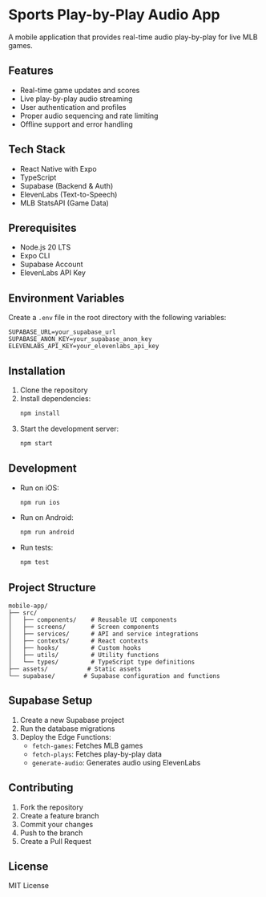 # Sports Play-by-Play Audio App

A mobile application that provides real-time audio play-by-play for live MLB games.

## Features

- Real-time game updates and scores
- Live play-by-play audio streaming
- User authentication and profiles
- Proper audio sequencing and rate limiting
- Offline support and error handling

## Tech Stack

- React Native with Expo
- TypeScript
- Supabase (Backend & Auth)
- ElevenLabs (Text-to-Speech)
- MLB StatsAPI (Game Data)

## Prerequisites

- Node.js 20 LTS
- Expo CLI
- Supabase Account
- ElevenLabs API Key

## Environment Variables

Create a `.env` file in the root directory with the following variables:

```env
SUPABASE_URL=your_supabase_url
SUPABASE_ANON_KEY=your_supabase_anon_key
ELEVENLABS_API_KEY=your_elevenlabs_api_key
```

## Installation

1. Clone the repository
2. Install dependencies:
   ```bash
   npm install
   ```
3. Start the development server:
   ```bash
   npm start
   ```

## Development

- Run on iOS:
  ```bash
  npm run ios
  ```

- Run on Android:
  ```bash
  npm run android
  ```

- Run tests:
  ```bash
  npm test
  ```

## Project Structure

```
mobile-app/
├── src/
│   ├── components/    # Reusable UI components
│   ├── screens/       # Screen components
│   ├── services/      # API and service integrations
│   ├── contexts/      # React contexts
│   ├── hooks/         # Custom hooks
│   ├── utils/         # Utility functions
│   └── types/         # TypeScript type definitions
├── assets/           # Static assets
└── supabase/        # Supabase configuration and functions
```

## Supabase Setup

1. Create a new Supabase project
2. Run the database migrations
3. Deploy the Edge Functions:
   - `fetch-games`: Fetches MLB games
   - `fetch-plays`: Fetches play-by-play data
   - `generate-audio`: Generates audio using ElevenLabs

## Contributing

1. Fork the repository
2. Create a feature branch
3. Commit your changes
4. Push to the branch
5. Create a Pull Request

## License

MIT License 